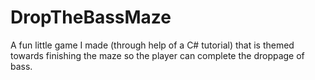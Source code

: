 DropTheBassMaze
===============

A fun little game I made (through help of a C# tutorial) that is themed towards finishing the maze so the player can complete the droppage of bass.
